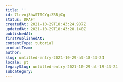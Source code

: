 ```yaml
---
title: ''
id: 7lrvoj3hwST0CYgiZBBjCg
status: DRAFT
createdAt: 2021-10-29T18:43:24.987Z
updatedAt: 2021-10-29T18:43:28.140Z
publishedAt: 
firstPublishedAt: 
contentType: tutorial
productTeam: 
author: 
slug: untitled-entry-2021-10-29-at-18-43-24
locale: pt
legacySlug: untitled-entry-2021-10-29-at-18-43-24
subcategory: 
---
```



